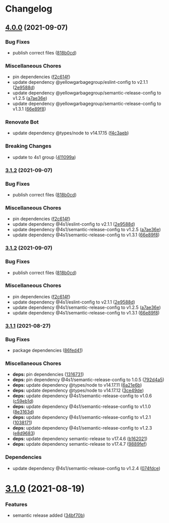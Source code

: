 # Changelog

## [4.0.0](https://gitlab.com/4s1/snow-white/snow-white-shared/compare/v3.1.1...v4.0.0) (2021-09-07)


### Bug Fixes

* publish correct files ([818b0cd](https://gitlab.com/4s1/snow-white/snow-white-shared/commit/818b0cd87aa18ba22cad9f3b7d3e9a4aead78eb9))


### Miscellaneous Chores

* pin dependencies ([f2c614f](https://gitlab.com/4s1/snow-white/snow-white-shared/commit/f2c614ffa7ffda901d031081b761a76b02eea26a))
* update dependency @yellowgarbagegroup/eslint-config to v2.1.1 ([2e9588d](https://gitlab.com/4s1/snow-white/snow-white-shared/commit/2e9588d4f3f6bd17157d68c7e1820d28d1c7fb85))
* update dependency @yellowgarbagegroup/semantic-release-config to v1.2.5 ([a7ae36e](https://gitlab.com/4s1/snow-white/snow-white-shared/commit/a7ae36e229b14715d3c863153344d54397af8dd5))
* update dependency @yellowgarbagegroup/semantic-release-config to v1.3.1 ([66e89f8](https://gitlab.com/4s1/snow-white/snow-white-shared/commit/66e89f8a27b0b9424f2dfc19ad97f9550149fb89))


### Renovate Bot

* update dependency @types/node to v14.17.15 ([f4c3aeb](https://gitlab.com/4s1/snow-white/snow-white-shared/commit/f4c3aebc2a5640057708e0ff7dbb55c68d9c7a56))


### Breaking Changes

* update to 4s1 group ([411099a](https://gitlab.com/4s1/snow-white/snow-white-shared/commit/411099ab5b00ceacf459a32267a05a296cfcde51))

### [3.1.2](https://gitlab.com/4s1/snow-white/snow-white-shared/compare/v3.1.1...v3.1.2) (2021-09-07)


### Bug Fixes

* publish correct files ([818b0cd](https://gitlab.com/4s1/snow-white/snow-white-shared/commit/818b0cd87aa18ba22cad9f3b7d3e9a4aead78eb9))


### Miscellaneous Chores

* pin dependencies ([f2c614f](https://gitlab.com/4s1/snow-white/snow-white-shared/commit/f2c614ffa7ffda901d031081b761a76b02eea26a))
* update dependency @4s1/eslint-config to v2.1.1 ([2e9588d](https://gitlab.com/4s1/snow-white/snow-white-shared/commit/2e9588d4f3f6bd17157d68c7e1820d28d1c7fb85))
* update dependency @4s1/semantic-release-config to v1.2.5 ([a7ae36e](https://gitlab.com/4s1/snow-white/snow-white-shared/commit/a7ae36e229b14715d3c863153344d54397af8dd5))
* update dependency @4s1/semantic-release-config to v1.3.1 ([66e89f8](https://gitlab.com/4s1/snow-white/snow-white-shared/commit/66e89f8a27b0b9424f2dfc19ad97f9550149fb89))

### [3.1.2](https://gitlab.com/4s1/snow-white/snow-white-shared/compare/v3.1.1...v3.1.2) (2021-09-07)


### Bug Fixes

* publish correct files ([818b0cd](https://gitlab.com/4s1/snow-white/snow-white-shared/commit/818b0cd87aa18ba22cad9f3b7d3e9a4aead78eb9))


### Miscellaneous Chores

* pin dependencies ([f2c614f](https://gitlab.com/4s1/snow-white/snow-white-shared/commit/f2c614ffa7ffda901d031081b761a76b02eea26a))
* update dependency @4s1/eslint-config to v2.1.1 ([2e9588d](https://gitlab.com/4s1/snow-white/snow-white-shared/commit/2e9588d4f3f6bd17157d68c7e1820d28d1c7fb85))
* update dependency @4s1/semantic-release-config to v1.2.5 ([a7ae36e](https://gitlab.com/4s1/snow-white/snow-white-shared/commit/a7ae36e229b14715d3c863153344d54397af8dd5))
* update dependency @4s1/semantic-release-config to v1.3.1 ([66e89f8](https://gitlab.com/4s1/snow-white/snow-white-shared/commit/66e89f8a27b0b9424f2dfc19ad97f9550149fb89))

### [3.1.1](https://gitlab.com/4s1/snow-white/snow-white-shared/compare/v3.1.0...v3.1.1) (2021-08-27)


### Bug Fixes

* package dependencies ([86fed41](https://gitlab.com/4s1/snow-white/snow-white-shared/commit/86fed41617512e050656caf049639c93c4b357d6))


### Miscellaneous Chores

* **deps:** pin dependencies ([1316731](https://gitlab.com/4s1/snow-white/snow-white-shared/commit/1316731c1e38789a90789f993501e85e55b28904))
* **deps:** pin dependency @4s1/semantic-release-config to 1.0.5 ([792d4a5](https://gitlab.com/4s1/snow-white/snow-white-shared/commit/792d4a5e824bc881de68641ced16e62bce15e428))
* **deps:** update dependency @types/node to v14.17.11 ([6a21e6b](https://gitlab.com/4s1/snow-white/snow-white-shared/commit/6a21e6b32105df260ed17488f941c50e172c808a))
* **deps:** update dependency @types/node to v14.17.12 ([3ce49de](https://gitlab.com/4s1/snow-white/snow-white-shared/commit/3ce49de95475be3c424ef37457879a3b1c5da44b))
* **deps:** update dependency @4s1/semantic-release-config to v1.0.6 ([c59eb1d](https://gitlab.com/4s1/snow-white/snow-white-shared/commit/c59eb1d48d64e4d0ca3ffe2f51294a6afadb2bd2))
* **deps:** update dependency @4s1/semantic-release-config to v1.1.0 ([8e3163d](https://gitlab.com/4s1/snow-white/snow-white-shared/commit/8e3163d3b0aa0614eb30435563b30d623c270def))
* **deps:** update dependency @4s1/semantic-release-config to v1.2.1 ([1038171](https://gitlab.com/4s1/snow-white/snow-white-shared/commit/10381714b2a05c0e229e4a41f42dc62135d78e20))
* **deps:** update dependency @4s1/semantic-release-config to v1.2.3 ([e8d9683](https://gitlab.com/4s1/snow-white/snow-white-shared/commit/e8d96838a779a7a9daaefa42b16eb04deb3032b2))
* **deps:** update dependency semantic-release to v17.4.6 ([b162021](https://gitlab.com/4s1/snow-white/snow-white-shared/commit/b162021dcab9e8425e495abf2f825fa287be03b2))
* **deps:** update dependency semantic-release to v17.4.7 ([9889fef](https://gitlab.com/4s1/snow-white/snow-white-shared/commit/9889fefa4857ca82fd0136e129264dff0b64db15))


### Dependencies

* update dependency @4s1/semantic-release-config to v1.2.4 ([074fdce](https://gitlab.com/4s1/snow-white/snow-white-shared/commit/074fdce0129583d10de5e9e81fdaf42627842a3f))

# [3.1.0](https://gitlab.com/4s1/snow-white/snow-white-shared/compare/v3.0.1...v3.1.0) (2021-08-19)


### Features

* semantic release added ([34bf70b](https://gitlab.com/4s1/snow-white/snow-white-shared/commit/34bf70b88f7fbf443fca3d6bb87fbbad49903adb))
